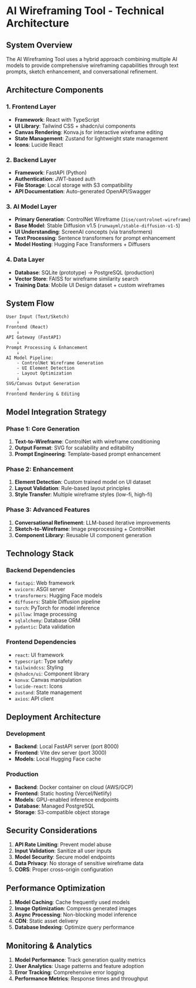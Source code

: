 # AI Wireframing Tool - Technical Architecture

## System Overview

The AI Wireframing Tool uses a hybrid approach combining multiple AI models to provide comprehensive wireframing capabilities through text prompts, sketch enhancement, and conversational refinement.

## Architecture Components

### 1. Frontend Layer
- **Framework**: React with TypeScript
- **UI Library**: Tailwind CSS + shadcn/ui components
- **Canvas Rendering**: Konva.js for interactive wireframe editing
- **State Management**: Zustand for lightweight state management
- **Icons**: Lucide React

### 2. Backend Layer
- **Framework**: FastAPI (Python)
- **Authentication**: JWT-based auth
- **File Storage**: Local storage with S3 compatibility
- **API Documentation**: Auto-generated OpenAPI/Swagger

### 3. AI Model Layer
- **Primary Generation**: ControlNet Wireframe (`Jise/controlnet-wireframe`)
- **Base Model**: Stable Diffusion v1.5 (`runwayml/stable-diffusion-v1-5`)
- **UI Understanding**: ScreenAI concepts (via transformers)
- **Text Processing**: Sentence transformers for prompt enhancement
- **Model Hosting**: Hugging Face Transformers + Diffusers

### 4. Data Layer
- **Database**: SQLite (prototype) → PostgreSQL (production)
- **Vector Store**: FAISS for wireframe similarity search
- **Training Data**: Mobile UI Design dataset + custom wireframes

## System Flow

```
User Input (Text/Sketch) 
    ↓
Frontend (React)
    ↓
API Gateway (FastAPI)
    ↓
Prompt Processing & Enhancement
    ↓
AI Model Pipeline:
    - ControlNet Wireframe Generation
    - UI Element Detection
    - Layout Optimization
    ↓
SVG/Canvas Output Generation
    ↓
Frontend Rendering & Editing
```

## Model Integration Strategy

### Phase 1: Core Generation
1. **Text-to-Wireframe**: ControlNet with wireframe conditioning
2. **Output Format**: SVG for scalability and editability
3. **Prompt Engineering**: Template-based prompt enhancement

### Phase 2: Enhancement
1. **Element Detection**: Custom trained model on UI dataset
2. **Layout Validation**: Rule-based layout principles
3. **Style Transfer**: Multiple wireframe styles (low-fi, high-fi)

### Phase 3: Advanced Features
1. **Conversational Refinement**: LLM-based iterative improvements
2. **Sketch-to-Wireframe**: Image preprocessing + ControlNet
3. **Component Library**: Reusable UI component generation

## Technology Stack

### Backend Dependencies
- `fastapi`: Web framework
- `uvicorn`: ASGI server
- `transformers`: Hugging Face models
- `diffusers`: Stable Diffusion pipeline
- `torch`: PyTorch for model inference
- `pillow`: Image processing
- `sqlalchemy`: Database ORM
- `pydantic`: Data validation

### Frontend Dependencies
- `react`: UI framework
- `typescript`: Type safety
- `tailwindcss`: Styling
- `@shadcn/ui`: Component library
- `konva`: Canvas manipulation
- `lucide-react`: Icons
- `zustand`: State management
- `axios`: API client

## Deployment Architecture

### Development
- **Backend**: Local FastAPI server (port 8000)
- **Frontend**: Vite dev server (port 3000)
- **Models**: Local Hugging Face cache

### Production
- **Backend**: Docker container on cloud (AWS/GCP)
- **Frontend**: Static hosting (Vercel/Netlify)
- **Models**: GPU-enabled inference endpoints
- **Database**: Managed PostgreSQL
- **Storage**: S3-compatible object storage

## Security Considerations

1. **API Rate Limiting**: Prevent model abuse
2. **Input Validation**: Sanitize all user inputs
3. **Model Security**: Secure model endpoints
4. **Data Privacy**: No storage of sensitive wireframe data
5. **CORS**: Proper cross-origin configuration

## Performance Optimization

1. **Model Caching**: Cache frequently used models
2. **Image Optimization**: Compress generated images
3. **Async Processing**: Non-blocking model inference
4. **CDN**: Static asset delivery
5. **Database Indexing**: Optimize query performance

## Monitoring & Analytics

1. **Model Performance**: Track generation quality metrics
2. **User Analytics**: Usage patterns and feature adoption
3. **Error Tracking**: Comprehensive error logging
4. **Performance Metrics**: Response times and throughput
